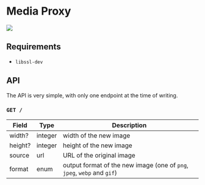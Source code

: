# Media Proxy

![](https://github.com/ThePicoNerd/MediaProxy/workflows/CI/badge.svg)

## Requirements

- `libssl-dev`

## API

The API is very simple, with only one endpoint at the time of writing.

### `GET /`

| Field   | Type    | Description                                                     |
| ------- | ------- | --------------------------------------------------------------- |
| width?  | integer | width of the new image                                          |
| height? | integer | height of the new image                                         |
| source  | url     | URL of the original image                                       |
| format  | enum    | output format of the new image (one of `png`, `jpeg`, `webp` and `gif`) |
